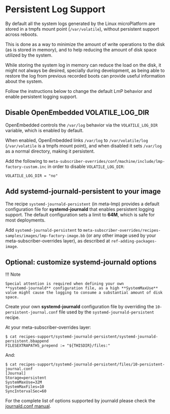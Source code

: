 # Persistent Log Support

By default all the system logs generated by the Linux microPlatform are
stored in a tmpfs mount point (`/var/volatile`), without persistent
support across reboots.

This is done as a way to minimize the amount of write operations to the
disk (as is stored in memory), and to help reducing the amount of disk
space utilized by the system.

While storing the system log in memory can reduce the load on the disk,
it might not always be desired, specially during development, as being
able to restore the log from previous recorded boots can provide useful
information about the system.

Follow the instructions below to change the default LmP behavior and
enable persistent logging support.

## Disable OpenEmbedded VOLATILE\_LOG\_DIR

OpenEmbedded controls the `/var/log` behavior via the `VOLATILE_LOG_DIR`
variable, which is enabled by default.

When enabled, OpenEmbedded links `/var/log` to `/var/volatile/log`
(`/var/volatile` is a tmpfs mount point), and when disabled it sets
`/var/log` as a normal directory, making it persistent.

Add the following to
`meta-subscriber-overrides/conf/machine/include/lmp-factory-custom.inc`
in order to disable `VOLATILE_LOG_DIR`:

    VOLATILE_LOG_DIR = "no"

## Add systemd-journald-persistent to your image

The recipe `systemd-journald-persistent` (in meta-lmp) provides a
default configuration file for **systemd-journald** that enables
persistent logging support. The default configuration sets a limit to
**64M**, which is safe for most deployments.

Add `systemd-journald-persistent` to
`meta-subscriber-overrides/recipes-samples/images/lmp-factory-image.bb`
(or any other image used by your meta-subscriber-overrides layer), as
described at `ref-adding-packages-image`.

## Optional: customize systemd-journald options

!!! Note

    Special attention is required when defining your own
    **systemd-journald** configuration file, as a high **SystemMaxUse**
    value might cause the logging to consume a substantial amount of disk
    space.

Create your own **systemd-journald** configuration file by overriding
the `10-persistent-journal.conf` file used by the
`systemd-journald-persistent` recipe.

At your meta-subscriber-overrides layer:

    $ cat recipes-support/systemd-journald-persistent/systemd-journald-persistent.bbappend
    FILESEXTRAPATHS_prepend := "${THISDIR}/files:"

And:

    $ cat recipes-support/systemd-journald-persistent/files/10-persistent-journal.conf
    [Journal]
    Storage=persistent
    SystemMaxUse=32M
    SystemMaxFiles=10
    SyncIntervalSec=60

For the complete list of options supported by journald please check the
[journald.conf
manual](https://www.freedesktop.org/software/systemd/man/journald.conf.html).
